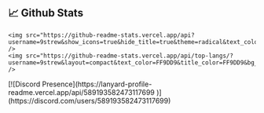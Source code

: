 
## 📈 Github Stats

<p align="center">
    
    <img src="https://github-readme-stats.vercel.app/api?username=9strew&show_icons=true&hide_title=true&theme=radical&text_color=FF9DD9&count_private=true&include_all_commits=true" />
    <img src="https://github-readme-stats.vercel.app/api/top-langs/?username=9strew&layout=compact&text_color=FF9DD9&title_color=FF9DD9&bg_color=141321&count_private=true&include_all_commits=true&langs_count=10&hide_title=true" />
</p>
[![Discord Presence](https://lanyard-profile-readme.vercel.app/api/589193582473117699
                            )](https://discord.com/users/589193582473117699)
